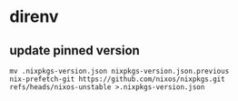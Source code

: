# direnv

## update pinned version

```
mv .nixpkgs-version.json nixpkgs-version.json.previous
nix-prefetch-git https://github.com/nixos/nixpkgs.git refs/heads/nixos-unstable >.nixpkgs-version.json
```
